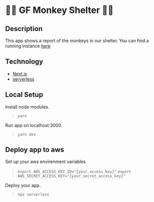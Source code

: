 # 🐒🐒 GF Monkey Shelter 🐒🐒

## Description

This app shows a report of the monkeys in our shelter.
You can find a running instance [here](https://d3dh8b4wpdr1wg.cloudfront.net)

## Technology

- [Next.js](https://nextjs.org/docs)
- [serverless](https://www.serverless.com/)

## Local Setup

Install node modules.

> `yarn`

Run app on localhost:3000.

> `yarn dev`

## Deploy app to aws

Set up your aws envirenment variables

> `export AWS_ACCESS_KEY_ID="{your_access_key}"`
> `export AWS_SECRET_ACCESS_KEY="{your_secret_access_key}"`

Deploy your app.

> `npx serverless`
